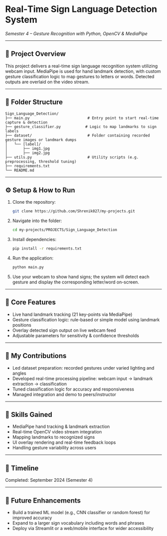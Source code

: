 
# Real‑Time Sign Language Detection System

*Semester 4 – Gesture Recognition with Python, OpenCV & MediaPipe*

---

## 🎯 Project Overview  
This project delivers a real-time sign language recognition system utilizing webcam input. MediaPipe is used for hand landmark detection, with custom gesture classification logic to map gestures to letters or words. Detected outputs are overlaid on the video stream.

---

## 🧰 Folder Structure

```
Sign_Language_Detection/
├── main.py                          # Entry point to start real-time capture & detection
├── gesture_classifier.py           # Logic to map landmarks to sign labels
├── dataset/                         # Folder containing recorded gesture images or landmark dumps
│   └── [label]/
│       ├── img1.jpg
│       ├── img2.jpg
├── utils.py                         # Utility scripts (e.g. preprocessing, threshold tuning)
├── requirements.txt
└── README.md
```

---

## ⚙️ Setup & How to Run

1. Clone the repository:
   ```bash
   git clone https://github.com/Shrenik027/my-projects.git
   ```
2. Navigate into the folder:
   ```bash
   cd my-projects/PROJECTS/Sign_Language_Detection
   ```
3. Install dependencies:
   ```bash
   pip install -r requirements.txt
   ```
4. Run the application:
   ```bash
   python main.py
   ```
5. Use your webcam to show hand signs; the system will detect each gesture and display the corresponding letter/word on-screen.

---

## 📌 Core Features

- Live hand landmark tracking (21 key-points via MediaPipe)  
- Gesture classification logic: rule-based or simple model using landmark positions  
- Overlay detected sign output on live webcam feed  
- Adjustable parameters for sensitivity & confidence thresholds

---

## 👤 My Contributions

- Led dataset preparation: recorded gestures under varied lighting and angles  
- Developed real-time processing pipeline: webcam input → landmark extraction → classification  
- Tuned classification logic for accuracy and responsiveness  
- Managed integration and demo to peers/instructor

---

## 🧠 Skills Gained

- MediaPipe hand tracking & landmark extraction  
- Real-time OpenCV video stream integration  
- Mapping landmarks to recognized signs  
- UI overlay rendering and real-time feedback loops  
- Handling gesture variability across users

---

## 📅 Timeline

Completed: September 2024 (Semester 4)

---

## 🔮 Future Enhancements

- Build a trained ML model (e.g., CNN classifier or random forest) for improved accuracy  
- Expand to a larger sign vocabulary including words and phrases  
- Deploy via Streamlit or a web/mobile interface for wider accessibility

